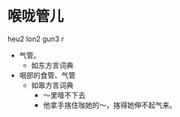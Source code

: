 # 喉咙管儿
heu2 lon2 gun3 r
+ 气管。
  * 如东方言词典
+ 咽部的食管、气管
  * 如皋方言词典
    - ～里噎不下去
    - 他拿手揢住咖她的～，揢得她伸不起气来。
